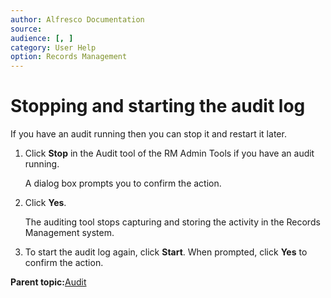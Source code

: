 ```yaml
---
author: Alfresco Documentation
source: 
audience: [, ]
category: User Help
option: Records Management
---
```


# Stopping and starting the audit log

If you have an audit running then you can stop it and restart it later.

1.  Click **Stop** in the Audit tool of the RM Admin Tools if you have an audit running.

    A dialog box prompts you to confirm the action.

2.  Click **Yes**.

    The auditing tool stops capturing and storing the activity in the Records Management system.

3.  To start the audit log again, click **Start**. When prompted, click **Yes** to confirm the action.


**Parent topic:**[Audit](../concepts/rm-audit-intro.md)

